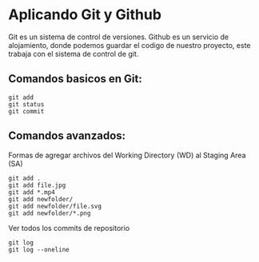 # Aplicando Git y Github
Git es un sistema de control de versiones.
Github es un servicio de alojamiento, donde podemos guardar el codigo de nuestro proyecto, este trabaja con el sistema de control de git.

## Comandos basicos en Git:
```
git add
git status
git commit
```

## Comandos avanzados:

Formas de agregar archivos del Working Directory (WD) al Staging Area (SA)
```
git add .
git add file.jpg
git add *.mp4
git add newfolder/
git add newfolder/file.svg
git add newfolder/*.png
```

Ver todos los commits de repositorio
```
git log
git log --oneline
```

